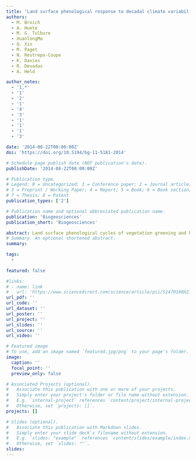 ```yaml
---
title: 'Land surface phenological response to decadal climate variability across Australia using satellite remote sensing'
authors:
  - M. Broich
  - A. Huete
  - M. G. Tulbure
  - XuanlongMa
  - Q. Xin
  - M. Paget
  - N. Restrepo-Coupe
  - K. Davies
  - R. Devadas
  - A. Held

author_notes:
  - '1,*'
  - '1'
  - '2'
  - '1'
  - '4'
  - '3'
  - '1'
  - '1'
  - '1'
  - '3'

date: '2014-08-22T00:00:00Z'
doi: 'https://doi.org/10.5194/bg-11-5181-2014'

# Schedule page publish date (NOT publication's date).
publishDate: '2014-08-22T00:00:00Z'

# Publication type.
# Legend: 0 = Uncategorized; 1 = Conference paper; 2 = Journal article;
# 3 = Preprint / Working Paper; 4 = Report; 5 = Book; 6 = Book section;
# 7 = Thesis; 8 = Patent
publication_types: ['2']

# Publication name and optional abbreviated publication name.
publication: 'Biogeosciences'
publication_short: 'Biogeosciences'

abstract: Land surface phenological cycles of vegetation greening and browning are influenced by variability in climatic forcing. Quantitative spatial information on phenological cycles and their variability is important for agricultural applications, wildfire fuel accumulation, land management, land surface modeling, and climate change studies. Most phenology studies have focused on temperature-driven Northern Hemisphere systems, where phenology shows annually recurring patterns. However, precipitation-driven non-annual phenology of arid and semi-arid systems (i.e., drylands) received much less attention, despite the fact that they cover more than 30% of the global land surface. Here, we focused on Australia, a continent with one of the most variable rainfall climates in the world and vast areas of dryland systems, where a detailed phenological investigation and a characterization of the relationship between phenology and climate variability are missing. To fill this knowledge gap, we developed an algorithm to characterize phenological cycles, and analyzed geographic and climate-driven variability in phenology from 2000 to 2013, which included extreme drought and wet years. We linked derived phenological metrics to rainfall and the Southern Oscillation Index (SOI). We conducted a continent-wide investigation and a more detailed investigation over the Murray–Darling Basin (MDB), the primary agricultural area and largest river catchment of Australia. Results showed high inter- and intra-annual variability in phenological cycles across Australia. The peak of phenological cycles occurred not only during the austral summer, but also at any time of the year, and their timing varied by more than a month in the interior of the continent. The magnitude of the phenological cycle peak and the integrated greenness were most significantly correlated with monthly SOI within the preceding 12 months. Correlation patterns occurred primarily over northeastern Australia and within the MDB, predominantly over natural land cover and particularly in floodplain and wetland areas. Integrated greenness of the phenological cycles (surrogate of vegetation productivity) showed positive anomalies of more than 2 standard deviations over most of eastern Australia in 2009–2010, which coincided with the transition from the El Niño-induced decadal droughts to flooding caused by La Niña.
# Summary. An optional shortened abstract.
summary: 

tags:
  - 
  
featured: false

#links:
# - name: link
#   url: 'https://www.sciencedirect.com/science/article/pii/S1470160X21006658'
url_pdf: ''
url_code: ''
url_dataset: ''
url_poster: ''
url_project: ''
url_slides: ''
url_source: ''
url_video: ''

# Featured image
# To use, add an image named `featured.jpg/png` to your page's folder.
image:
  caption: ''
  focal_point: ''
  preview_only: false

# Associated Projects (optional).
#   Associate this publication with one or more of your projects.
#   Simply enter your project's folder or file name without extension.
#   E.g. `internal-project` references `content/project/internal-project/index.md`.
#   Otherwise, set `projects: []`.
projects: []

# Slides (optional).
#   Associate this publication with Markdown slides.
#   Simply enter your slide deck's filename without extension.
#   E.g. `slides: "example"` references `content/slides/example/index.md`.
#   Otherwise, set `slides: ""`.
slides:
---
```


